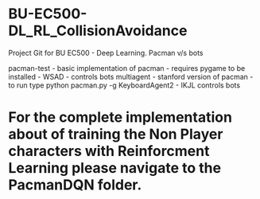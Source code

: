 # BU-EC500-DL_RL_CollisionAvoidance

Project Git for BU EC500 - Deep Learning. Pacman v/s bots

pacman-test - basic implementation of pacman - requires pygame to be installed - WSAD - controls bots
multiagent - stanford version of pacman - to run type python pacman.py -g KeyboardAgent2 - IKJL controls bots

# For the complete implementation about of training the Non Player characters with Reinforcment Learning please navigate to the PacmanDQN folder. 
